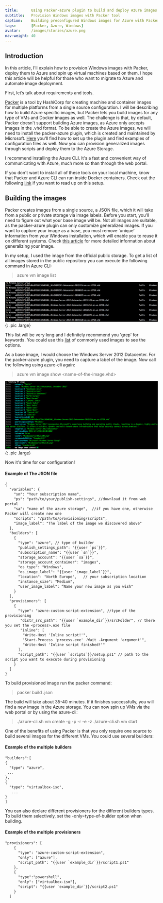 ```yaml
---
title:      Using Packer-azure plugin to build and deploy Azure images
subtitle:   Provision Windows images with Packer tool
caption:    Building preconfigured Windows images for Azure with Packer
tags:       [Packer, Azure, Windows]
avatar:     /images/stories/azure.png
nav-weight: 40
---
```


## Introduction

In this article, I'll explain how to provision Windows images with Packer, deploy them to Azure and spin up virtual machines based on them.
I hope this article will be helpful for those who want to migrate to Azure and automate image deployment.

<!--break-->

First, let’s talk about requirements and tools.

[Packer](https://www.packer.io) is a tool by HashiCorp for creating machine and container images for multiple platforms from a single source configuration. I will be describing how to build Azure specific images, but Packer lets you build images for any type of VMs and Docker images as well. The challenge is that, by default, Packer doesn't support building Azure images, as Azure only accepts images in the .vhd format. To be able to create the Azure images, we will need to install the packer-azure plugin, which is created and maintained by Microsoft.
[Here](https://github.com/Azure/packer-azure) you'll find how to set up the plugin and find examples of configuration files as well.
Now you can provision generalized images through scripts and deploy them to the Azure Storage.

I recommend installing the Azure CLI.
It's a fast and convenient way of communicating with Azure, much more so than through the web portal.

If you don't want to install all of these tools on your local machine, know that Packer and Azure CLI can run inside Docker containers.
Check out the following [link](https://github.com/Praqma/packer-made-win-slave) if you want to read up on this setup.

## Building the images

Packer creates images from a single source, a JSON file, which it will take from a public or private storage via image labels.
Before you start, you'll need to figure out what your base image will be.
Not all images are suitable, as the packer-azure plugin can only customize generalized images.
If you want to capture your image as a base, you must remove 'unique' information from your Windows installation, which will enable you to reuse it on different systems.
Check [this article](https://technet.microsoft.com/en-us/library/hh824938.aspx) for more detailed information about generalizing your image.

In my setup, I used the image from the official public storage.
To get a list of all images stored in the public repository you can execute the following command in Azure CLI:
> azure vm image list

![List](/images/stories/azure-list.png){: .pic .large}

This list will be very long and I definitely recommend you 'grep' for keywords.
You could use this [list](https://azure.microsoft.com/en-us/documentation/articles/virtual-machines-linux-cli-ps-findimage/) of commonly used images to see the options.

As a base image, I would choose the Windows Server 2012 Datacenter.
For the packer-azure plugin, you need to capture a label of the image.
Now call the following using azure-cli again:
>azure vm image show <name-of-the-image.vhd>

![Show](/images/stories/azure-show.png){: .pic .large}

Now it's time for our configuration!

#### Example of The JSON file

	{
	  "variables": {
	    "sn": "Your subscription name",
	    "ps": "path/to/your/publish-settings", //download it from web portal
	    "sa": "name of the azure storage",  //if you have one, otherwise Packer will create new one
	    "scripts": "/path/to/provisioning/scripts",
	    "image_label": "The label of the image we discovered above"
	  },
	  "builders": [
	    {
	      "type": "azure", // type of builder
	      "publish_settings_path": "{{user `ps`}}",
	      "subscription_name": "{{user `sn`}}",
	      "storage_account": "{{user `sa`}}",
	      "storage_account_container": "images",
	      "os_type": "Windows",
	      "os_image_label": "{{user `image_label`}}",
	      "location": "North Europe",   // your subscription location
	      "instance_size": "Medium",
	      "user_image_label": “Name your new image as you wish"
	    }
	  ],
	  "provisioners": [
	    {
	      "type": "azure-custom-script-extension", //type of the provisioning
	       "distr_src_path": "{{user `example_dir`}}/srcFolder", // there you set the <process>.exe file
	       "inline": [
	        "Write-Host 'Inline script!'",
	        "Start-Process 'process.exe' -Wait -Argument 'argument'",
	        "Write-Host 'Inline script finished!'"
	      ],
	      "script_path": "{{user `scripts`}}/setup.ps1" // path to the script you want to execute during provisioning
	    }
	  ]
	}

To build provisioned image run the packer command:
>  packer build <name-of-the-json-file>.json

The build will take about 35-40 minutes.
If it finishes successfully, you will find a new image in the Azure storage.
You can now spin up VMs via the web portal or by using the azure-cli:
> ./azure-cli.sh vm create <VM-name> <image-name> -g <username> -p <pwd>  -r -e -z <size-of-instance>
> ./azure-cli.sh vm start <VM-name>

One of the benefits of using Packer is that you only require one source to build several images for the different VMs.
You could use several builders:

#### Example of the multiple builders

	"builders":[
	{
	  "type": "azure",
	 ...
	},
	{
	  "type": "virtualbox-iso",
	   ...
	}
	]

You can also declare different provisioners for the different builders types.
To build them selectively, set the -only=type-of-builder option when building.

#### Example of the multiple provisioners

	"provisioners": [
	    {
	      "type": "azure-custom-script-extension",
	      "only": ["azure"],
	      "script_path": "{{user `example_dir`}}/script1.ps1"
	    },
	    {
	      "type":"powershell",
	      "only": ["virtualbox-iso"],
	      "script": "{{user `example_dir`}}/script2.ps1"
	    }
	  ]
